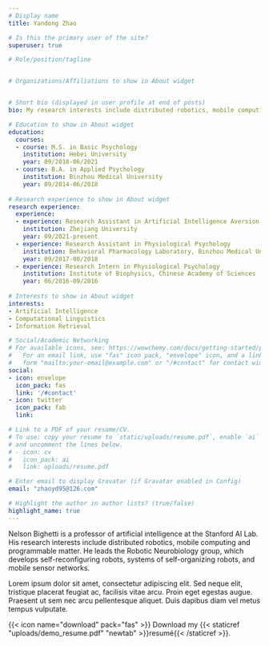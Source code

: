```yaml
---
# Display name
title: Yandong Zhao

# Is this the primary user of the site?
superuser: true

# Role/position/tagline


# Organizations/Affiliations to show in About widget


# Short bio (displayed in user profile at end of posts)
bio: My research interests include distributed robotics, mobile computing and programmable matter.

# Education to show in About widget
education:
  courses:
  - course: M.S. in Basic Psychology
    institution: Hebei University
    year: 09/2018-06/2021 
  - course: B.A. in Applied Psychology
    institution: Binzhou Medical University
    year: 09/2014-06/2018 
    
# Research experience to show in About widget
research experience:
  experience:
  - experience: Research Assistant in Artificial Intelligence Aversion
    institution: Zhejiang University
    year: 09/2021-present
  - experience: Research Assistant in Physiological Psychology
    institution: Behavioral Pharmacology Laboratory, Binzhou Medical University
    year: 09/2017-08/2018
  - experience: Research Intern in Physiological Psychology
    institution: Institute of Biophysics, Chinese Academy of Sciences
    year: 06/2016-09/2016
    
# Interests to show in About widget
interests:
- Artificial Intelligence
- Computational Linguistics
- Information Retrieval

# Social/Academic Networking
# For available icons, see: https://wowchemy.com/docs/getting-started/page-builder/#icons
#   For an email link, use "fas" icon pack, "envelope" icon, and a link in the
#   form "mailto:your-email@example.com" or "/#contact" for contact widget.
social:
- icon: envelope
  icon_pack: fas
  link: '/#contact'
- icon: twitter
  icon_pack: fab
  link: 

# Link to a PDF of your resume/CV.
# To use: copy your resume to `static/uploads/resume.pdf`, enable `ai` icons in `params.toml`, 
# and uncomment the lines below.
# - icon: cv
#   icon_pack: ai
#   link: uploads/resume.pdf

# Enter email to display Gravatar (if Gravatar enabled in Config)
email: "zhaoyd95@126.com"

# Highlight the author in author lists? (true/false)
highlight_name: true
---
```


Nelson Bighetti is a professor of artificial intelligence at the Stanford AI Lab. His research interests include distributed robotics, mobile computing and programmable matter. He leads the Robotic Neurobiology group, which develops self-reconfiguring robots, systems of self-organizing robots, and mobile sensor networks.

Lorem ipsum dolor sit amet, consectetur adipiscing elit. Sed neque elit, tristique placerat feugiat ac, facilisis vitae arcu. Proin eget egestas augue. Praesent ut sem nec arcu pellentesque aliquet. Duis dapibus diam vel metus tempus vulputate.

{{< icon name="download" pack="fas" >}} Download my {{< staticref "uploads/demo_resume.pdf" "newtab" >}}resumé{{< /staticref >}}.
